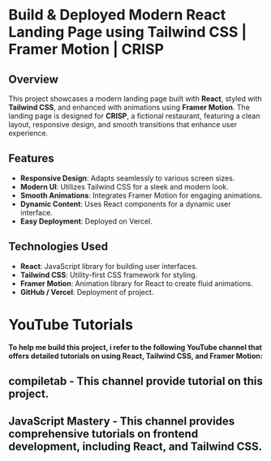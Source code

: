 # Build & Deployed Modern React Landing Page using Tailwind CSS | Framer Motion | CRISP

## Overview

This project showcases a modern landing page built with **React**, styled with **Tailwind CSS**, and enhanced with animations using **Framer Motion**. The landing page is designed for **CRISP**, a fictional restaurant, featuring a clean layout, responsive design, and smooth transitions that enhance user experience.

## Features

- **Responsive Design**: Adapts seamlessly to various screen sizes.
- **Modern UI**: Utilizes Tailwind CSS for a sleek and modern look.
- **Smooth Animations**: Integrates Framer Motion for engaging animations.
- **Dynamic Content**: Uses React components for a dynamic user interface.
- **Easy Deployment**: Deployed on Vercel.

## Technologies Used

- **React**: JavaScript library for building user interfaces.
- **Tailwind CSS**: Utility-first CSS framework for styling.
- **Framer Motion**: Animation library for React to create fluid animations.
- **GitHub / Vercel**: Deployment of project.

# YouTube Tutorials
**To help me build this project, i refer to the following YouTube channel that offers detailed tutorials on using React, Tailwind CSS, and Framer Motion:**

## compiletab - This channel provide tutorial on this project.
## JavaScript Mastery - This channel provides comprehensive tutorials on frontend development, including React, and Tailwind CSS. 
